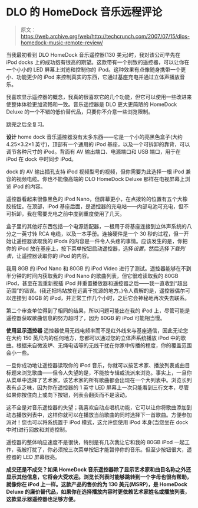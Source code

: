 # DLO 的 HomeDock 音乐远程评论

> 原文：<https://web.archive.org/web/http://techcrunch.com/2007/07/15/dlos-homedock-music-remote-review/>

当我最初看到 DLO HomeDock 音乐遥控器(130 美元)时，我对该公司早先在 iPod docks 上的成功抱有很高的期望。这款带有一个别致的遥控器，可以让你在一个小小的 LED 屏幕上浏览和控制你的 iPod。这种效果有点像随身携带一个更小、功能更少的 iPod 来控制真实的东西，它通过基座充电并通过立体声播放音乐。

我喜欢显示遥控器的概念，我真的很喜欢它的几个功能，但它可以使用一些改进来使整体体验更加流畅和一致。音乐遥控器是 DLO 更大更简陋的 HomeDock Deluxe 的一个不错的低价替代品，只要你不介意一些浏览限制。

跳完之后全复习。

**设计**
home dock 音乐遥控器没有太多东西——它是一个小的亮黑色盒子(大约 4.25×3.2×1 英寸)，顶部有一个通用的 iPod 基座，以及一个可拆卸的靠背，可以调节各种尺寸的 iPod。背面有 AV 输出端口、电源端口和 USB 端口，用于在 iPod 在 dock 中时同步 iPod。

dock 的 AV 输出插孔支持 iPod 视频型号的视频，但你需要为此选择一根 iPod 兼容的视频电缆。你也不能像高端的 DLO HomeDock Deluxe 那样在电视屏幕上浏览 iPod 的内容。

遥控器看起来很像黑色的 iPod Nano，但屏幕更小，在点拨轮的位置有五个大橡胶按钮。在顶部，iPod 基座后面，是遥控器的充电站——内部电池可充电，但不可拆卸，我在需要充电之前中度到重度使用了几天。

盒子里的其他好东西包括一个电源适配器，一根用于将基座连接到立体声系统的八分之一英寸转 RCA 电缆，以及一本手册。连接硬件是一个 30 秒的过程，但一开始让遥控器读取我的 iPods 的内容是一件令人头疼的事情。应该发生的是，你把你的 iPod 放在基座上，按下菜单按钮启动遥控器，选择*设置*，然后选择*下载列表*，让遥控器读取你的 iPod 的内容。

我用 8GB 的 iPod Nano 和 80GB 的 iPod Video 进行了测试。遥控器能够在不到半分钟的时间内获取我的 iPod Nano 的歌曲列表，但它很难读取我的 80GB iPod，甚至在我重新拔插 iPod 并重置播放器和遥控器之后——我一直收到“超出范围”的错误。(我还把坞站放在远离干扰源的地方。)令人费解的是，遥控器偶尔可以连接到 80GB 的 iPod，并正常工作几个小时，之后它会神秘地再次失去联系。

第二个审查单位得到了相同的结果，所以问题可能出在我的 iPod 上，尽管可能是遥控器获取歌曲信息的努力超时了，因为 80GB 的 iPod 可能相当慢。

**使用显示遥控器**
遥控器使用无线电频率而不是红外线来与基座通信，因此无论您在大约 150 英尺内的任何地方，您都可以通过您的立体声系统播放 iPod 中的歌曲。根据来自微波炉、无绳电话等的无线干扰在你家中传播的程度，你的覆盖范围会小一些。

一旦你成功地让遥控器读取你的 iPod 音乐，你就可以按艺术家、播放列表或曲目标题来浏览歌曲——但令人失望的是，不能按专辑或流派来浏览。事实上，一旦你从菜单中选择了艺术家，该艺术家的所有歌曲都会出现在一个大列表中。浏览长列表有点乏味，因为你在遥控器的 1 英寸 LED 屏幕上一次只能看到三行文本，尽管如果你按住向上或向下按钮，列表会翻页而不是滚动。

这不全是对音乐遥控器的失望；我喜欢自动点唱机功能，它可以让你将歌曲添加到动态播放列表中，这样你就可以在播放当前歌曲的同时选择下一首歌曲。方便参加派对！您也可以将系统置于 iPod 模式，这允许您使用 iPod 本身(当您坐在 dock 中时)进行回放和浏览控制。

遥控器的整体响应速度不是很快，特别是有几次我让它和我的 80GB iPod 一起工作，我被打扰了，你必须按三次菜单按钮才能暂停你的音乐。但至少按钮很大，遥控器的 LED 屏幕很亮。

**成交还是不成交？如果 HomeDock 音乐遥控器除了显示艺术家和曲目名称之外还显示其他信息，它将会大受欢迎。浏览长列表时能够跳转到一个字母也很有帮助，就像你在 iPod 上一样。这款产品的售价约为 130 美元(MSRP)，是 HomeDock Deluxe 的廉价替代品，如果你在选择播放内容时更依赖艺术家姓名或播放列表，这款显示器遥控器也足够方便。**